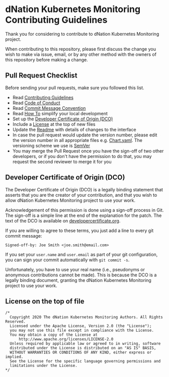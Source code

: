 # dNation Kubernetes Monitoring Contributing Guidelines

Thank you for considering to contribute to dNation Kubernetes Monitoring project.

When contributing to this repository, please first discuss the change you wish to make via issue, email,
or by any other method with the owners of this repository before making a change.

## Pull Request Checklist

Before sending your pull requests, make sure you followed this list.

- Read [Contributing Guidelines](CONTRIBUTING.md)
- Read [Code of Conduct](CODE_OF_CONDUCT.md)
- Read [Commit Message Convention](https://chris.beams.io/posts/git-commit/)
- Read [How To](helpers/README.md) simplify your local development
- Set up the [Developer Certificate of Origin (DCO)](CONTRIBUTING.md#developer-certificate-of-origin-dco)
- Include a [License](CONTRIBUTING.md#license-on-the-top-of-file) at the top of new files
- Update the [Readme](README.md) with details of changes to the interface
- In case the pull request would update the version number, please edit the version number in all appropriate
  files e.g. [Chart.yaml](chart/Chart.yaml). The versioning scheme we use is [SemVer](http://semver.org/)
- You may merge the Pull Request once you have the sign-off of two other developers, or if you
  don't have the permission to do that, you may request the second reviewer to merge it for you

## Developer Certificate of Origin (DCO)

The Developer Certificate of Origin (DCO) is a legally binding statement that asserts that you are the
creator of your contribution, and that you wish to allow dNation Kubernetes Monitoring project to use your work.

Acknowledgement of this permission is done using a sign-off process in Git.
The sign-off is a simple line at the end of the explanation for the patch. The
text of the DCO is available on [developercertificate.org](https://developercertificate.org/).

If you are willing to agree to these terms, you just add a line to every git
commit message:

`Signed-off-by: Joe Smith <joe.smith@email.com>`

If you set your `user.name` and `user.email` as part of your git
configuration, you can sign your commit automatically with `git commit -s`.

Unfortunately, you have to use your real name (i.e., pseudonyms or anonymous
contributions cannot be made). This is because the DCO is a legally binding
document, granting the dNation Kubernetes Monitoring project to use your work.

## License on the top of file

```
/*
  Copyright 2020 The dNation Kubernetes Monitoring Authors. All Rights Reserved.
  Licensed under the Apache License, Version 2.0 (the "License");
  you may not use this file except in compliance with the License.
  You may obtain a copy of the License at
      http://www.apache.org/licenses/LICENSE-2.0
  Unless required by applicable law or agreed to in writing, software
  distributed under the License is distributed on an "AS IS" BASIS,
  WITHOUT WARRANTIES OR CONDITIONS OF ANY KIND, either express or implied.
  See the License for the specific language governing permissions and
  limitations under the License.
*/
```
